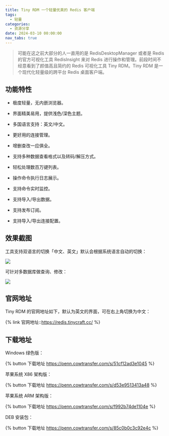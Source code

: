 ```yaml
---
title: Tiny RDM 一个轻量优美的 Redis 客户端
tags:
  - 轻量
categories:
  - 资源分享
date: 2024-03-10 00:00:00
nav_tabs: true
---
```


> 可能在这之前大部分的人一直用的是 RedisDesktopManager 或者是 Redis 的官方可视化工具 RedisInsight 来对 Redis 进行操作和管理。前段时间不经意看到了颜值高且简约的 Redis 可视化工具 Tiny RDM。Tiny RDM 是一个现代化轻量级的跨平台 Redis 桌面客户端。

<!-- more -->

## 功能特性

* 极度轻量，无内嵌浏览器。

* 界面精美易用，提供浅色/深色主题。

* 多国语言支持：英文/中文。

* 更好用的连接管理。

* 增删查改一应俱全。

* 支持多种数据查看格式以及转码/解压方式。

* 轻松处理数百万键列表。

* 操作命令执行日志展示。

* 支持命令实时监控。

* 支持导入/导出数据。

* 支持发布订阅。

* 支持导入/导出连接配置。

## 效果截图

工具支持双语言的切换「中文、英文」默认会根据系统语言自动的切换：

![](https://cdn.dusays.com/2024/03/685-1.jpg)

可针对多数据库做查询、修改：

![](https://cdn.dusays.com/2024/03/685-2.jpg)

## 官网地址

Tiny RDM 的官网地址如下，默认为英文的界面，可在右上角切换为中文：

{% link 官网地址::https://redis.tinycraft.cc/ %}

## 下载地址

Windows 绿色版：

{% button 下载地址 https://penn.cowtransfer.com/s/51cf12ad3e1045 %}

苹果系统 X86 架构版：

{% button 下载地址 https://penn.cowtransfer.com/s/d53e9513413a48 %}

苹果系统 ARM 架构版：

{% button 下载地址 https://penn.cowtransfer.com/s/f992b74de1104e %}

DEB 安装包：

{% button 下载地址 https://penn.cowtransfer.com/s/85c0b0c3c92e4c %}